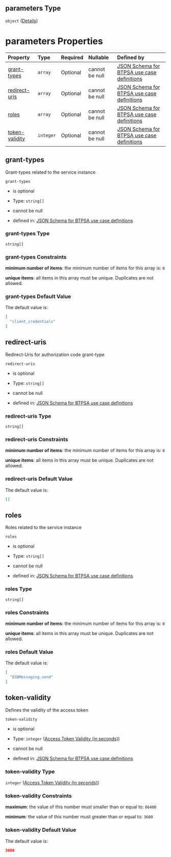 ## parameters Type

`object` ([Details](btpsa-usecase-properties-services-items-allof-1-then-allof-56-then-allof-1-then-properties-parameters.md))

# parameters Properties

| Property                          | Type      | Required | Nullable       | Defined by                                                                                                                                                                                                                                                                                                                        |
| :-------------------------------- | :-------- | :------- | :------------- | :-------------------------------------------------------------------------------------------------------------------------------------------------------------------------------------------------------------------------------------------------------------------------------------------------------------------------------- |
| [grant-types](#grant-types)       | `array`   | Optional | cannot be null | [JSON Schema for BTPSA use case definitions](btpsa-usecase-properties-services-items-allof-1-then-allof-56-then-allof-1-then-properties-parameters-properties-grant-types.md "undefined#/properties/services/items/allOf/1/then/allOf/56/then/allOf/1/then/properties/parameters/properties/grant-types")                         |
| [redirect-uris](#redirect-uris)   | `array`   | Optional | cannot be null | [JSON Schema for BTPSA use case definitions](btpsa-usecase-properties-services-items-allof-1-then-allof-56-then-allof-1-then-properties-parameters-properties-redirect-uris.md "undefined#/properties/services/items/allOf/1/then/allOf/56/then/allOf/1/then/properties/parameters/properties/redirect-uris")                     |
| [roles](#roles)                   | `array`   | Optional | cannot be null | [JSON Schema for BTPSA use case definitions](btpsa-usecase-properties-services-items-allof-1-then-allof-56-then-allof-1-then-properties-parameters-properties-roles.md "undefined#/properties/services/items/allOf/1/then/allOf/56/then/allOf/1/then/properties/parameters/properties/roles")                                     |
| [token-validity](#token-validity) | `integer` | Optional | cannot be null | [JSON Schema for BTPSA use case definitions](btpsa-usecase-properties-services-items-allof-1-then-allof-56-then-allof-1-then-properties-parameters-properties-access-token-validity-in-seconds.md "undefined#/properties/services/items/allOf/1/then/allOf/56/then/allOf/1/then/properties/parameters/properties/token-validity") |

## grant-types

Grant-types related to the service instance

`grant-types`

*   is optional

*   Type: `string[]`

*   cannot be null

*   defined in: [JSON Schema for BTPSA use case definitions](btpsa-usecase-properties-services-items-allof-1-then-allof-56-then-allof-1-then-properties-parameters-properties-grant-types.md "undefined#/properties/services/items/allOf/1/then/allOf/56/then/allOf/1/then/properties/parameters/properties/grant-types")

### grant-types Type

`string[]`

### grant-types Constraints

**minimum number of items**: the minimum number of items for this array is: `0`

**unique items**: all items in this array must be unique. Duplicates are not allowed.

### grant-types Default Value

The default value is:

```json
[
  "client_credentials"
]
```

## redirect-uris

Redirect-Uris for authorization code grant-type

`redirect-uris`

*   is optional

*   Type: `string[]`

*   cannot be null

*   defined in: [JSON Schema for BTPSA use case definitions](btpsa-usecase-properties-services-items-allof-1-then-allof-56-then-allof-1-then-properties-parameters-properties-redirect-uris.md "undefined#/properties/services/items/allOf/1/then/allOf/56/then/allOf/1/then/properties/parameters/properties/redirect-uris")

### redirect-uris Type

`string[]`

### redirect-uris Constraints

**minimum number of items**: the minimum number of items for this array is: `0`

**unique items**: all items in this array must be unique. Duplicates are not allowed.

### redirect-uris Default Value

The default value is:

```json
[]
```

## roles

Roles related to the service instance

`roles`

*   is optional

*   Type: `string[]`

*   cannot be null

*   defined in: [JSON Schema for BTPSA use case definitions](btpsa-usecase-properties-services-items-allof-1-then-allof-56-then-allof-1-then-properties-parameters-properties-roles.md "undefined#/properties/services/items/allOf/1/then/allOf/56/then/allOf/1/then/properties/parameters/properties/roles")

### roles Type

`string[]`

### roles Constraints

**minimum number of items**: the minimum number of items for this array is: `0`

**unique items**: all items in this array must be unique. Duplicates are not allowed.

### roles Default Value

The default value is:

```json
[
  "ESBMessaging.send"
]
```

## token-validity

Defines the validity of the access token

`token-validity`

*   is optional

*   Type: `integer` ([Access Token Validity (in seconds)](btpsa-usecase-properties-services-items-allof-1-then-allof-56-then-allof-1-then-properties-parameters-properties-access-token-validity-in-seconds.md))

*   cannot be null

*   defined in: [JSON Schema for BTPSA use case definitions](btpsa-usecase-properties-services-items-allof-1-then-allof-56-then-allof-1-then-properties-parameters-properties-access-token-validity-in-seconds.md "undefined#/properties/services/items/allOf/1/then/allOf/56/then/allOf/1/then/properties/parameters/properties/token-validity")

### token-validity Type

`integer` ([Access Token Validity (in seconds)](btpsa-usecase-properties-services-items-allof-1-then-allof-56-then-allof-1-then-properties-parameters-properties-access-token-validity-in-seconds.md))

### token-validity Constraints

**maximum**: the value of this number must smaller than or equal to: `86400`

**minimum**: the value of this number must greater than or equal to: `3600`

### token-validity Default Value

The default value is:

```json
3600
```
